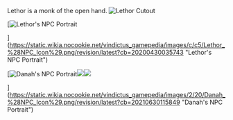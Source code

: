 Lethor is a monk of the open hand. ![Lethor Cutout](https://static.wikia.nocookie.net/vindictus_gamepedia/images/5/53/Lethor_Cutout.png/revision/latest/scale-to-width-down/300?cb=20200425103009)


[![Lethor's NPC Portrait](https://static.wikia.nocookie.net/vindictus_gamepedia/images/c/c5/Lethor_%28NPC_Icon%29.png/revision/latest/scale-to-width-down/300?cb=20200430035743)

](https://static.wikia.nocookie.net/vindictus_gamepedia/images/c/c5/Lethor_%28NPC_Icon%29.png/revision/latest?cb=20200430035743 "Lethor's NPC Portrait")

[![Danah's NPC Portrait](https://static.wikia.nocookie.net/vindictus_gamepedia/images/2/20/Danah_%28NPC_Icon%29.png/revision/latest/scale-to-width-down/300?cb=20210630115849)![](https://static.wikia.nocookie.net/vindictus_gamepedia/images/4/49/Dan-Ah_Concept_Art_5.jpg/revision/latest/scale-to-width-down/1000?cb=20221213170239)![](https://static.wikia.nocookie.net/vindictus_gamepedia/images/6/66/Dan-Ah_Concept_Art_1.jpg/revision/latest/scale-to-width-down/1000?cb=20221213170118)

](https://static.wikia.nocookie.net/vindictus_gamepedia/images/2/20/Danah_%28NPC_Icon%29.png/revision/latest?cb=20210630115849 "Danah's NPC Portrait")